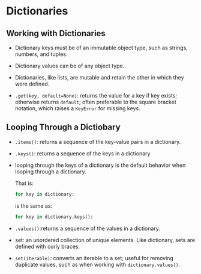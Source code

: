 # Dictionaries

## Working with Dictionaries

- Dictionary keys must be of an immutable object type, such as strings, numbers, and tuples.

- Dictionary values can be of any object type.

- Dictionaries, like lists, are mutable and retain the other in which they were defined.

- `.get(key, default=None)`: returns the value for a key if key exists; otherwise returns `default`; often preferable to the square bracket notation, which raises a `KeyError` for missing keys.

## Looping Through a Dictiobary

- `.items()`: returns a sequence of the key-value pairs in a dictionary.

- `.keys()`: returns a sequence of the keys in a dictionary

- looping through the keys of a dictionary is the default behavior when looping through a dictionary.

  That is:

  ```python
  for key in dictionary:
  ```

  is the same as:

  ```python
  for key in dictionary.keys():
  ```

- `.values()`:returns a sequence of the values in a dictionary.

- set: an unordered collection of unique elements. Like dictionary, sets are defined with curly braces.

- `set(iterable)`: converts an iterable to a set; useful for removing duplicate values, such as when working with `dictionary.values()`.
